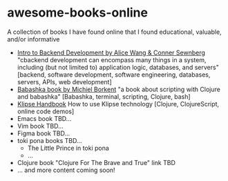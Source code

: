 # awesome-books-online
A collection of books I have found online that I found educational, valuable, and/or informative

- [Intro to Backend Development by Alice Wang & Conner Sewnberg](https://backend-course.cornellappdev.com/) "cbackend development can encompass many things in a system, including (but not limited to) application logic, databases, and servers" [backend, software development, software engineering, databases, servers, APIs, web development]
- [Babashka book by Michiel Borkent](https://book.babashka.org/) "a book about scripting with Clojure and babashka" [Babashka, terminal, scripting, Clojure, bash]
- [Klipse Handbook](https://book.klipse.tech/) How to use Klipse technology [Clojure, ClojureScript, online code demos]
- Emacs book TBD...
- Vim book TBD...
- Figma book TBD...
- toki pona books TBD...
  - The Little Prince in toki pona
  - ...
- Clojure book "Clojure For The Brave and True" link TBD
- ... and more content coming soon!
